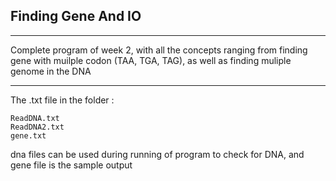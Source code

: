 ## Finding Gene And IO

- - - -

Complete program of week 2, with all the concepts ranging from finding gene with muilple codon (TAA, TGA, TAG), as well as finding muliple genome in the DNA 

- - - -

The .txt file in the folder :

    ReadDNA.txt
    ReadDNA2.txt
    gene.txt
    
 dna files can be used during running of program to check for DNA, and gene file is the sample output
